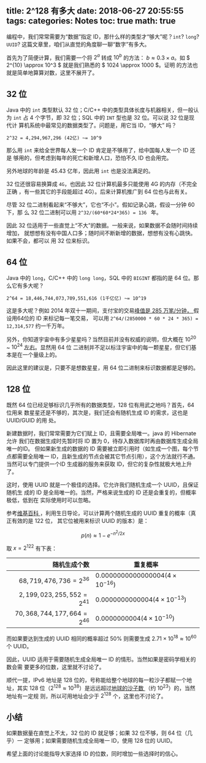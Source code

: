title: 2^128 有多大
date: 2018-06-27 20:55:55
tags:
categories: Notes
toc: true
math: true
---

编程中，我们常常需要为“数据”指定 ID，那什么样的类型才“够大”呢？`int`? `long`?
`UUID`? 这篇文章里，咱们从直觉的角度聊一聊“数字”有多大。

首先为了简便计算，我们需要一个将 $2^a$ 转成 $10^b$ 的方法： $b \approx 0.3
\times a$。如 $ 2^{10} \approx 10^3 $ 就是我们熟悉的 $ 1024 \approx 1000 $。证明
的方法也就是简单地算算对数，这里不展开了。

## 32 位

Java 中的 `int` 类型默认 32 位；C/C++ 中的类型具体长度与机器相关，但一般认为
`int` 占 4 个字节，即 32 位；SQL 中的 `INT` 型也是 32 位。可以说 32 位是现代计
算机系统中最常见的数据类型了。问题是，用它当 ID，“够大” 吗？

```
2^32 = 4,294,967,296 (42亿) ~= 10^9
```

那么用 `int` 来给全世界每人发一个 ID 肯定是不够用了，给中国每人发一个 ID 还是
够用的，但考虑到每年的死亡和新增人口，恐怕不久 ID 也会用完。

另外地球的年龄是 45.43 亿年，因此用 `int` 也是没法满足的。

32 位还很容易换算成 `4G`，也因此 32 位计算机最多只能使用 4G 的内存（不完全正确
，有一些其它的手段能超过 4G）。后来计算机推广到 64 位也与此有关。

尽管 32 位二进制看起来“不够大”，它也“不小”。假如记录心跳，假设一分钟 60 下，那
么 32 位二进制可以用 `2^32/(60*60*24*365) = 136 ` 年。

因此 32 位适用于一些直觉上“不大”的数据。一般来说，如果数据不会随时间持续增加，
就想想有没有中国人口多；随时间不断新增的数据，想想有没有心跳快。如果不会，都可以
用 32 位来标识。

## 64 位

Java 中的 `long`，C/C++ 中的 `long long`，SQL 中的 `BIGINT` 都指的是 64 位。那
么它有多大呢？

```
2^64 = 18,446,744,073,709,551,616 (1千亿亿) ~= 10^19
```

这是多大呢？例如 2014 年双十一期间，支付宝的交易[峰值是 285 万笔/分钟，
](https://www.zhihu.com/question/26573474) 假设用64位的 ID 来标记每一笔交易，
可以用 `2^64/(2850000 * 60 * 24 * 365) = 12,314,577` 约一千万年。

另外，你知道宇宙中有多少星星吗？当然目前并没有权威的说明，但大概在 $10^{20}$ ~
$10^{24}$ [左右](https://scienceline.ucsb.edu/getkey.php?key=3775)。显然用 64 位
二进制并不足以标注宇宙中的每一颗星星，但它们基本是在一个量级上的。

因此这里的建议是，只要不是想数星星，用 64 位二进制来标识数据都是足够的。

## 128 位

既然 64 位已经足够标识几乎所有的数据类型，128 位有用武之地吗？首先，64 位用来
数星星还是不够的，其次是，我们还会有随机生成 ID 的需求，这也是 UUID/GUID 的用
处。

新建数据时，我们常常需要为它们赋上 ID，且需要全局唯一。java 的 Hibernate 允许
我们在数据生成时先暂时将 ID 置为 0，待存入数据库时再由数据库生成全局唯一的ID。
但如果新生成的数据的 ID 需要被立即引用时（如生成一个图，每个节点都需要全局唯一
ID，且新生成的节点会被其它节点引用），这个方法就行不通。当然可以专门提供一个ID
生成器的服务来获取 ID，但它的复杂性就极大地上升了。

这时，使用 UUID 就是一个极佳的选择。它允许我们随机生成一个 UUID，且保证随机生
成的 ID 是全局唯一的。当然，严格来说生成的 ID 还是会重复的，但概率极低，低到在
实际使用时可以忽略。

参考[维基百科
](https://zh.wikipedia.org/wiki/%E9%80%9A%E7%94%A8%E5%94%AF%E4%B8%80%E8%AF%86%E5%88%AB%E7%A0%81)
，利用生日导论，可以计算两个随机生成的 UUID 重复的概率（真正有效的是 122 位，
其它位被用来标识 UUID 的版本）是：

$$p(n) \approx 1-e^{- n^2/2x}$$

取 $x = 2^{122}$ 有下表：

| 随机生成个数                  | 重复概率                            |
| -----------------------------:| ------------------------------------|
| $68,719,476,736 = 2^{36}$     | $0.0000000000000004 (4 \times 10^{-16})$ |
| $2,199,023,255,552 = 2^{41}$  | $0.0000000000004 (4 \times 10^{-13})$    |
| $70,368,744,177,664 = 2^{46}$ | $0.0000000004 (4 \times 10^{-10})$       |

而如果要达到生成的 UUID 相同的概率超过 50% 则需要生成 $2.71 \times 10^{18}
\approx 10^{60}$ 个 UUID。

因此，UUID 适用于需要随机生成全局唯一 ID 的情形。当然如果是密码学相关的数会需
要更多的位数，这里就不讨论了。

顺代一提，IPv6 地址是 128 位的，号称能给整个地球的每一粒沙子都赋一个地址，其实
128 位（$2^{128} \approx 10^{38}$）是远远超过[地球的沙子数
](https://www.zhihu.com/question/26825663)（约 $10^{23}$）的，当然地址有一定规
则，所以可用地址会少于 $2^{128}$ 个，这里也不讨论了。

## 小结

如果数据量在直觉上不太，32 位的 ID 就足够；如果 32 位不够，则 64 位（几乎）一
定够用；如果需要随机生成全局唯一 ID，使用 128 位的 UUID。

希望上面的讨论能指导大家选择 ID 的位数，同时增加一些选择时的信心。
